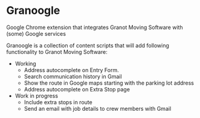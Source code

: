 # Granoogle
Google Chrome extension that integrates Granot Moving Software with (some) Google services

Granoogle is a collection of content scripts that will add following functionality to Granot Moving Software:
  * Working  
    * Address autocomplete on Entry Form.
    * Search communication history in Gmail
    * Show the route in Google maps starting with the parking lot address
    * Address autocomplete on Extra Stop page
  * Work in progress
    * Include extra stops in route
    * Send an email with job details to crew members with Gmail
